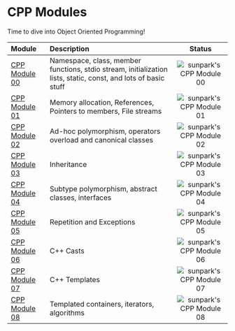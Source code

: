 # CPP Modules
Time to dive into Object Oriented Programming!

| Module | Description | Status |
|:---|:---|:---:|
| [CPP Module 00](./cpp_00) | Namespace, class, member functions, stdio stream, initialization lists, static, const, and lots of basic stuff | ![sunpark's CPP Module 00](https://badge42.herokuapp.com/api/project/sunpark/CPP%20Module%2000) |
| [CPP Module 01](./cpp_01) | Memory allocation, References, Pointers to members, File streams | ![sunpark's CPP Module 01](https://badge42.herokuapp.com/api/project/sunpark/CPP%20Module%2001) |
| [CPP Module 02](./cpp_02) | Ad-hoc polymorphism, operators overload and canonical classes | ![sunpark's CPP Module 02](https://badge42.herokuapp.com/api/project/sunpark/CPP%20Module%2002) |
| [CPP Module 03](./cpp_03) | Inheritance | ![sunpark's CPP Module 03](https://badge42.herokuapp.com/api/project/sunpark/CPP%20Module%2003) |
| [CPP Module 04](./cpp_04) | Subtype polymorphism, abstract classes, interfaces | ![sunpark's CPP Module 04](https://badge42.herokuapp.com/api/project/sunpark/CPP%20Module%2004) |
| [CPP Module 05](./cpp_05) | Repetition and Exceptions | ![sunpark's CPP Module 05](https://badge42.herokuapp.com/api/project/sunpark/CPP%20Module%2005) |
| [CPP Module 06](./cpp_06) | C++ Casts | ![sunpark's CPP Module 06](https://badge42.herokuapp.com/api/project/sunpark/CPP%20Module%2006) |
| [CPP Module 07](./cpp_07) | C++ Templates | ![sunpark's CPP Module 07](https://badge42.herokuapp.com/api/project/sunpark/CPP%20Module%2004) |
| [CPP Module 08](./cpp_08) | Templated containers, iterators, algorithms | ![sunpark's CPP Module 08](https://badge42.herokuapp.com/api/project/sunpark/CPP%20Module%2008) |
